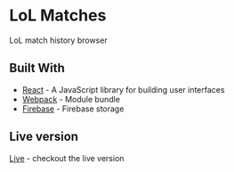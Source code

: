 # LoL Matches 

LoL match history browser



## Built With
* [React](https://reactjs.org/) - A JavaScript library for building user interfaces
* [Webpack](https://webpack.js.org/) - Module bundle
* [Firebase](https://firebase.google.com/products/storage/) - Firebase storage

## Live version
[Live](https://domaradzkijs.github.io/league-matches/) - checkout the live version

